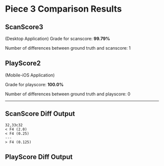 # Piece 3 Comparison Results
## ScanScore3
(Desktop Application)
Grade for scanscore: **99.79%**

Number of differences between ground truth and scanscore:        1
## PlayScore2

(Mobile-iOS Application)

Grade for playscore: **100.0%**

Number of differences between ground truth and playscore:        0


----------------------------------------
## ScanScore Diff Output

```
32,33c32
< F4 (2.0) 
< F4 (0.25) 
---
> F4 (0.125) 
```

## PlayScore Diff Output

```
```

